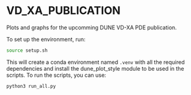 # VD_XA_PUBLICATION

Plots and graphs for the upcomming DUNE VD-XA PDE publication.

To set up the environment, run:

```bash
source setup.sh
```

This will create a conda environment named `.venv` with all the required dependencies and install the dune_plot_style module to be used in the scripts.
To run the scripts, you can use:

```bash
python3 run_all.py
```